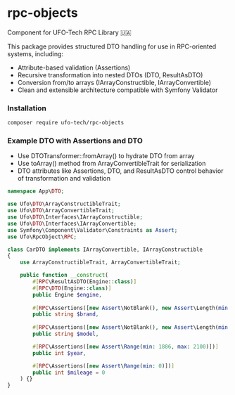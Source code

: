 # rpc-objects
Component for UFO-Tech RPC Library 🇺🇦

This package provides structured DTO handling for use in RPC-oriented systems, including:
* Attribute-based validation (Assertions)
* Recursive transformation into nested DTOs (DTO, ResultAsDTO)
* Conversion from/to arrays (IArrayConstructible, IArrayConvertible)
* Clean and extensible architecture compatible with Symfony Validator

### Installation

```bash
composer require ufo-tech/rpc-objects
```


### Example DTO with Assertions and DTO

* Use DTOTransformer::fromArray() to hydrate DTO from array
* Use toArray() method from ArrayConvertibleTrait for serialization
* DTO attributes like Assertions, DTO, and ResultAsDTO control behavior of transformation and validation

```php
namespace App\DTO;

use Ufo\DTO\ArrayConstructibleTrait;
use Ufo\DTO\ArrayConvertibleTrait;
use Ufo\DTO\Interfaces\IArrayConstructible;
use Ufo\DTO\Interfaces\IArrayConvertible;
use Symfony\Component\Validator\Constraints as Assert;
use Ufo\RpcObject\RPC;

class CarDTO implements IArrayConvertible, IArrayConstructible
{
    use ArrayConstructibleTrait, ArrayConvertibleTrait;

    public function __construct(
        #[RPC\ResultAsDTO(Engine::class)]
        #[RPC\DTO(Engine::class)]
        public Engine $engine,
    
        #[RPC\Assertions([new Assert\NotBlank(), new Assert\Length(min: 2, max: 50)])]
        public string $brand,
        
        #[RPC\Assertions([new Assert\NotBlank(), new Assert\Length(min: 1, max: 50)])]
        public string $model,

        #[RPC\Assertions([new Assert\Range(min: 1886, max: 2100)])]
        public int $year,

        #[RPC\Assertions([new Assert\Range(min: 0)])]
        public int $mileage = 0
    ) {}
}
```
